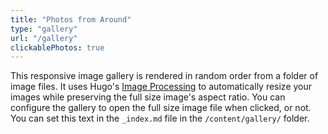 ```yaml
---
title: "Photos from Around"
type: "gallery"
url: "/gallery"
clickablePhotos: true
---
```


This responsive image gallery is rendered in random order from a folder of image files. It uses Hugo's [Image Processing](https://gohugo.io/content-management/image-processing/) to automatically resize your images while preserving the full size image's aspect ratio. You can configure the gallery to open the full size image file when clicked, or not. You can set this text in the `_index.md` file in the `/content/gallery/` folder.



